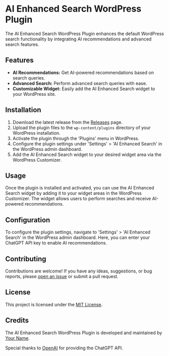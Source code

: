 # AI Enhanced Search WordPress Plugin

The AI Enhanced Search WordPress Plugin enhances the default WordPress search functionality by integrating AI recommendations and advanced search features.

## Features

- **AI Recommendations:** Get AI-powered recommendations based on search queries.
- **Advanced Search:** Perform advanced search queries with ease.
- **Customizable Widget:** Easily add the AI Enhanced Search widget to your WordPress site.

## Installation

1. Download the latest release from the [Releases](https://github.com/your-username/ai-enhanced-search/releases) page.
2. Upload the plugin files to the `wp-content/plugins` directory of your WordPress installation.
3. Activate the plugin through the 'Plugins' menu in WordPress.
4. Configure the plugin settings under 'Settings' > 'AI Enhanced Search' in the WordPress admin dashboard.
5. Add the AI Enhanced Search widget to your desired widget area via the WordPress Customizer.

## Usage

Once the plugin is installed and activated, you can use the AI Enhanced Search widget by adding it to your widget areas in the WordPress Customizer. The widget allows users to perform searches and receive AI-powered recommendations.

## Configuration

To configure the plugin settings, navigate to 'Settings' > 'AI Enhanced Search' in the WordPress admin dashboard. Here, you can enter your ChatGPT API key to enable AI recommendations.

## Contributing

Contributions are welcome! If you have any ideas, suggestions, or bug reports, please [open an issue](https://github.com/your-username/ai-enhanced-search/issues) or submit a pull request.

## License

This project is licensed under the [MIT License](LICENSE).

## Credits

The AI Enhanced Search WordPress Plugin is developed and maintained by [Your Name](https://github.com/your-username).

Special thanks to [OpenAI](https://openai.com) for providing the ChatGPT API.
